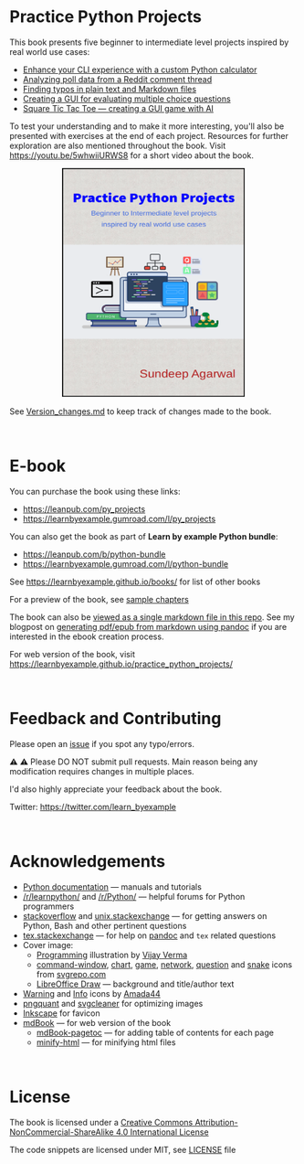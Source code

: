 # Practice Python Projects

This book presents five beginner to intermediate level projects inspired by real world use cases:

* [Enhance your CLI experience with a custom Python calculator](https://learnbyexample.github.io/practice_python_projects/calculator/calculator.html)
* [Analyzing poll data from a Reddit comment thread](https://learnbyexample.github.io/practice_python_projects/poll_data_analysis/poll_data_analysis.html)
* [Finding typos in plain text and Markdown files](https://learnbyexample.github.io/practice_python_projects/find_typos/find_typos.html)
* [Creating a GUI for evaluating multiple choice questions](https://learnbyexample.github.io/practice_python_projects/mcq/multiple_choice_questions.html)
* [Square Tic Tac Toe — creating a GUI game with AI](https://learnbyexample.github.io/practice_python_projects/square_tic_tac_toe/square_tic_tac_toe.html)

To test your understanding and to make it more interesting, you'll also be presented with exercises at the end of each project. Resources for further exploration are also mentioned throughout the book. Visit https://youtu.be/5whwiiURWS8 for a short video about the book.

<p align="center">
    <img src="./images/py_projects.png" width="320px" height="400px" />
</p>

See [Version_changes.md](./Version_changes.md) to keep track of changes made to the book.

<br>

# E-book

You can purchase the book using these links:

* https://leanpub.com/py_projects
* https://learnbyexample.gumroad.com/l/py_projects

You can also get the book as part of **Learn by example Python bundle**:

* https://leanpub.com/b/python-bundle
* https://learnbyexample.gumroad.com/l/python-bundle

See https://learnbyexample.github.io/books/ for list of other books

For a preview of the book, see [sample chapters](https://github.com/learnbyexample/practice_python_projects/blob/main/sample_chapters/practice_python_projects_sample.pdf)

The book can also be [viewed as a single markdown file in this repo](./practice_python_projects.md). See my blogpost on [generating pdf/epub from markdown using pandoc](https://learnbyexample.github.io/customizing-pandoc/) if you are interested in the ebook creation process.

For web version of the book, visit https://learnbyexample.github.io/practice_python_projects/

<br>

# Feedback and Contributing

Please open an [issue](https://github.com/learnbyexample/practice_python_projects/issues) if you spot any typo/errors.

:warning: :warning: Please DO NOT submit pull requests. Main reason being any modification requires changes in multiple places.

I'd also highly appreciate your feedback about the book.

Twitter: https://twitter.com/learn_byexample

<br>

# Acknowledgements

* [Python documentation](https://docs.python.org/3/) — manuals and tutorials
* [/r/learnpython/](https://www.reddit.com/r/learnpython/) and [/r/Python/](https://www.reddit.com/r/Python/) — helpful forums for Python programmers
* [stackoverflow](https://stackoverflow.com/) and [unix.stackexchange](https://unix.stackexchange.com/) — for getting answers on Python, Bash and other pertinent questions 
* [tex.stackexchange](https://tex.stackexchange.com/) — for help on [pandoc](https://github.com/jgm/pandoc/) and `tex` related questions
* Cover image:
    * [Programming](https://illlustrations.co/static/69eb724751d1cc0977d48fcc5f0d8326/day93-programing.svg) illustration by [Vijay Verma](https://illlustrations.co/license/)
    * [command-window](https://www.svgrepo.com/svg/82541/command-window), [chart](https://www.svgrepo.com/svg/143589/chart), [game](https://www.svgrepo.com/svg/119527/game), [network](https://www.svgrepo.com/svg/130261/network), [question](https://www.svgrepo.com/svg/245858/question) and [snake](https://www.svgrepo.com/svg/70937/snake) icons from [svgrepo.com](https://www.svgrepo.com/page/licensing/)
    * [LibreOffice Draw](https://www.libreoffice.org/discover/draw/) — background and title/author text
* [Warning](https://commons.wikimedia.org/wiki/File:Warning_icon.svg) and [Info](https://commons.wikimedia.org/wiki/File:Info_icon_002.svg) icons by [Amada44](https://commons.wikimedia.org/wiki/User:Amada44)
* [pngquant](https://pngquant.org/) and [svgcleaner](https://github.com/RazrFalcon/svgcleaner) for optimizing images
* [Inkscape](https://inkscape.org/) for favicon
* [mdBook](https://github.com/rust-lang/mdBook) — for web version of the book
    * [mdBook-pagetoc](https://github.com/JorelAli/mdBook-pagetoc) — for adding table of contents for each page
    * [minify-html](https://github.com/wilsonzlin/minify-html) — for minifying html files

<br>

# License

The book is licensed under a [Creative Commons Attribution-NonCommercial-ShareAlike 4.0 International License](https://creativecommons.org/licenses/by-nc-sa/4.0/)

The code snippets are licensed under MIT, see [LICENSE](./LICENSE) file

